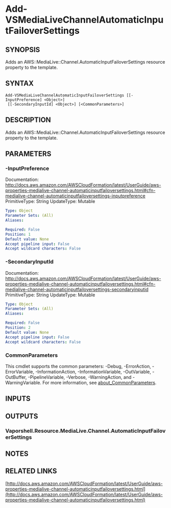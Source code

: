 # Add-VSMediaLiveChannelAutomaticInputFailoverSettings

## SYNOPSIS
Adds an AWS::MediaLive::Channel.AutomaticInputFailoverSettings resource property to the template.

## SYNTAX

```
Add-VSMediaLiveChannelAutomaticInputFailoverSettings [[-InputPreference] <Object>]
 [[-SecondaryInputId] <Object>] [<CommonParameters>]
```

## DESCRIPTION
Adds an AWS::MediaLive::Channel.AutomaticInputFailoverSettings resource property to the template.

## PARAMETERS

### -InputPreference
Documentation: http://docs.aws.amazon.com/AWSCloudFormation/latest/UserGuide/aws-properties-medialive-channel-automaticinputfailoversettings.html#cfn-medialive-channel-automaticinputfailoversettings-inputpreference
PrimitiveType: String
UpdateType: Mutable

```yaml
Type: Object
Parameter Sets: (All)
Aliases:

Required: False
Position: 1
Default value: None
Accept pipeline input: False
Accept wildcard characters: False
```

### -SecondaryInputId
Documentation: http://docs.aws.amazon.com/AWSCloudFormation/latest/UserGuide/aws-properties-medialive-channel-automaticinputfailoversettings.html#cfn-medialive-channel-automaticinputfailoversettings-secondaryinputid
PrimitiveType: String
UpdateType: Mutable

```yaml
Type: Object
Parameter Sets: (All)
Aliases:

Required: False
Position: 2
Default value: None
Accept pipeline input: False
Accept wildcard characters: False
```

### CommonParameters
This cmdlet supports the common parameters: -Debug, -ErrorAction, -ErrorVariable, -InformationAction, -InformationVariable, -OutVariable, -OutBuffer, -PipelineVariable, -Verbose, -WarningAction, and -WarningVariable. For more information, see [about_CommonParameters](http://go.microsoft.com/fwlink/?LinkID=113216).

## INPUTS

## OUTPUTS

### Vaporshell.Resource.MediaLive.Channel.AutomaticInputFailoverSettings
## NOTES

## RELATED LINKS

[http://docs.aws.amazon.com/AWSCloudFormation/latest/UserGuide/aws-properties-medialive-channel-automaticinputfailoversettings.html](http://docs.aws.amazon.com/AWSCloudFormation/latest/UserGuide/aws-properties-medialive-channel-automaticinputfailoversettings.html)

